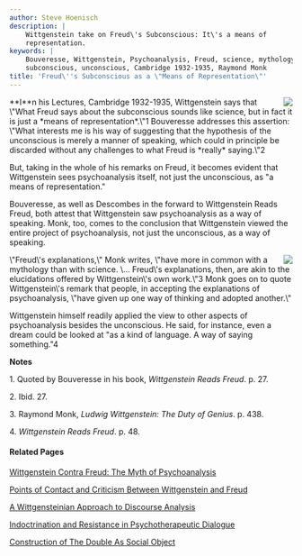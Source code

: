 ```yaml
---
author: Steve Hoenisch
description: |
    Wittgenstein take on Freud\'s Subconscious: It\'s a means of
    representation.
keywords: |
    Bouveresse, Wittgenstein, Psychoanalysis, Freud, science, mythology,
    subconscious, unconscious, Cambridge 1932-1935, Raymond Monk
title: 'Freud\''s Subconscious as a \"Means of Representation\"'
---
```


<img src="/images/0691034257.gif" align="right" /> 
<i class="fa fa-paper-plane" aria-hidden="true"></i> **I**n his Lectures, Cambridge 1932-1935, Wittgenstein says that \"What
Freud says about the subconscious sounds like science, but in fact it is
just a *means of representation*.\"1 Bouveresse addresses this
assertion: \"What interests me is his way of suggesting that the
hypothesis of the unconscious is merely a manner of speaking, which
could in principle be discarded without any challenges to what Freud is
*really* saying.\"2


But, taking in the whole of his remarks on Freud, it becomes evident
that Wittgenstein sees psychoanalysis itself, not just the unconscious,
as \"a means of representation.\"



Bouveresse, as well as Descombes in the forward to Wittgenstein Reads
Freud, both attest that Wittgenstein saw psychoanalysis as a way of
speaking. Monk, too, comes to the conclusion that Wittgenstein viewed
the entire project of psychoanalysis, not just the unconscious, as a way
of speaking.

<img src="/images/bkmonk.gif" align="right" />
\"Freud\'s explanations,\" Monk writes, \"have more in common with a
mythology than with science. \... Freud\'s explanations, then, are akin
to the elucidations offered by Wittgenstein\'s own work.\"3 Monk goes on
to quote Wittgenstein\'s remark that people, in accepting the
explanations of psychoanalysis, \"have given up one way of thinking and
adopted another.\"



Wittgenstein himself readily applied the view to other aspects of
psychoanalysis besides the unconscious. He said, for instance, even a
dream could be looked at \"as a kind of language. A way of saying
something.\"4


<i class="fa fa-sticky-note" aria-hidden="true"></i> **Notes**

1\. Quoted by Bouveresse in his book, _Wittgenstein Reads Freud_. p. 27.



2\. Ibid. 27.



3\. Raymond Monk, _Ludwig Wittgenstein: The Duty of Genius_. p. 438.



4\. _Wittgenstein Reads Freud_. p. 48.

#### <i class="fa fa-binoculars" aria-hidden="true"></i> Related Pages

<i class="fa fa-file-text-o" aria-hidden="true"></i> [Wittgenstein Contra Freud: The Myth of
    Psychoanalysis](/md/tech.html)

<i class="fa fa-file-text-o" aria-hidden="true"></i> [Points of Contact and Criticism Between Wittgenstein and Freud](wittgenstein-freud.html)

<i class="fa fa-file-text-o" aria-hidden="true"></i> [A Wittgensteinian Approach to Discourse Analysis](/da/lw_da.html)

<i class="fa fa-file-text-o" aria-hidden="true"></i> [Indoctrination and Resistance in Psychotherapeutic Dialogue](/da/indoctrination.html)

<i class="fa fa-file-text-o" aria-hidden="true"></i> [Construction of The Double As Social Object](/da/eth_dost.html)




